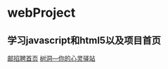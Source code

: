 # webProject
<!DOCTYPE html>
<html lang="en">
<head>
    <meta charset="UTF-8">
</head>
<body>
<h2>学习javascript和html5以及项目首页</h2>
<a href="https://htmlpreview.github.io/?https://github.com/Roommain/webProject/blob/master/%E9%82%AE%E6%8B%9B%E8%81%98%E4%BF%A1%E6%81%AF%E5%8F%91%E5%B8%83%E5%B9%B3%E5%8F%B0/index.html">邮招聘首页</a>
<a href="https://htmlpreview.github.io/?https://github.com/Roommain/webProject/blob/master/%E5%8D%9A%E5%AE%A2/index.html">树洞—你的心灵驿站</a>
</body>
</html>
